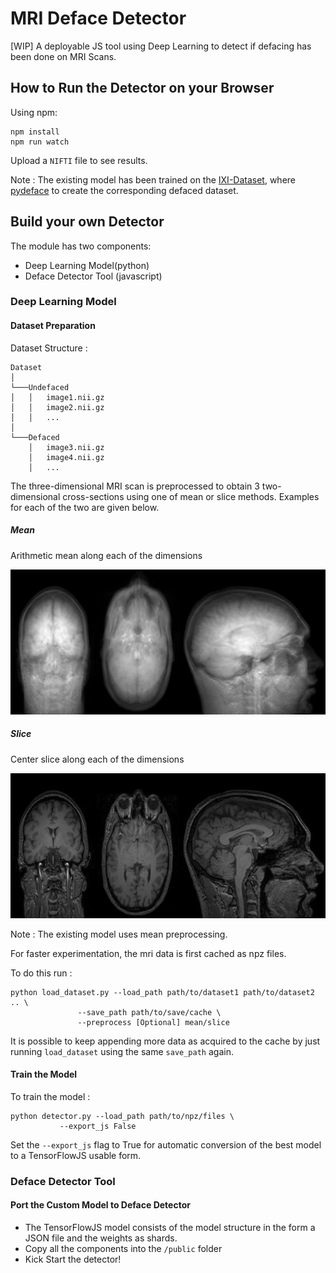 # MRI Deface Detector

[WIP] A deployable JS tool using Deep Learning to detect if defacing has been done on MRI Scans.

## How to Run the Detector on your Browser

Using npm:

```
npm install
npm run watch
```

Upload a `NIFTI` file to see results.

Note : The existing model has been trained on the [IXI-Dataset](http://brain-development.org/ixi-dataset/), where [pydeface](https://github.com/poldracklab/pydeface) to create the corresponding defaced dataset.

## Build your own Detector

The module has two components:

- Deep Learning Model(python)
- Deface Detector Tool (javascript)

### Deep Learning Model

#### Dataset Preparation

Dataset Structure : 

```
Dataset
│
└───Undefaced
│   │	image1.nii.gz 
│   │	image2.nii.gz 
│   │	...
│
└───Defaced
    │	image3.nii.gz 
    │	image4.nii.gz
    │	...
```

The three-dimensional MRI scan is preprocessed to obtain 3 two-dimensional cross-sections using one of mean or slice methods. Examples for each of the two are given below.

##### Mean
Arithmetic mean along each of the dimensions

![mean](assets/undefaced_mean.jpg)

##### Slice
Center slice along each of the dimensions

![slice](assets/undefaced_slice.jpg)

Note : The existing model uses mean preprocessing.

For faster experimentation, the mri data is first cached as npz files.

To do this run :

```
python load_dataset.py --load_path path/to/dataset1 path/to/dataset2 .. \
		       --save_path path/to/save/cache \
		       --preprocess [Optional] mean/slice
```

It is possible to keep appending more data as acquired to the cache by just running `load_dataset` using the same `save_path` again.

#### Train the Model

To train the model :

```
python detector.py --load_path path/to/npz/files \
		   --export_js False
```

Set the `--export_js` flag to True for automatic conversion of the best model to a TensorFlowJS usable form.


### Deface Detector Tool

#### Port the Custom Model to Deface Detector

- The TensorFlowJS model consists of the model structure in the form a JSON file and the weights as shards.
- Copy all the components into the `/public` folder
- Kick Start the detector!
